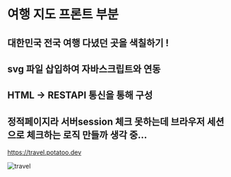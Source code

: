 # 여행 지도 프론트 부분

## 대한민국 전국 여행 다녔던 곳을 색칠하기 !

## svg 파일 삽입하여 자바스크립트와 연동

## HTML -> RESTAPI 통신을 통해 구성

## 정적페이지라 서버session 체크 못하는데 브라우저 세션으로 체크하는 로직 만들까 생각 중...

https://travel.potatoo.dev

![travel](./travel.png)
